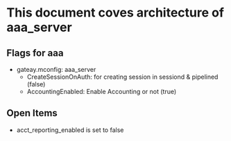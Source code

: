 # This document coves architecture of aaa_server

## Flags for aaa
* gateay.mconfig: aaa_server
  - CreateSessionOnAuth: for creating session in sessiond & pipelined (false)
  - AccountingEnabled: Enable Accounting or not (true)

## Open Items
* acct_reporting_enabled is set to false

